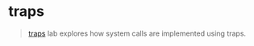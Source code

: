 # traps

> [traps](https://pdos.csail.mit.edu/6.S081/2020/labs/traps.html) lab explores
> how system calls are implemented using traps.

